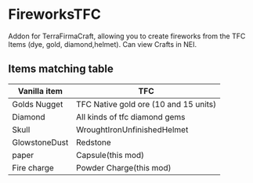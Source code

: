 FireworksTFC
==============

Addon for TerraFirmaCraft, allowing you to create fireworks from the TFC Items (dye, gold, diamond,helmet).
Can view Crafts in NEI.

## Items matching table
| Vanilla item  | TFC |
| --- | --- |
| Golds Nugget  | TFC Native gold ore (10 and 15 units) |
| Diamond       | All kinds of tfc diamond gems |
| Skull         | WroughtIronUnfinishedHelmet |
| GlowstoneDust | Redstone |
| paper         | Capsule(this mod) |
| Fire charge   | Powder Charge(this mod) |
